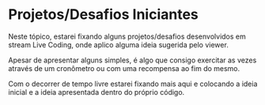 # Projetos/Desafios Iniciantes

Neste tópico, estarei fixando alguns projetos/desafios desenvolvidos em stream Live Coding, onde aplico alguma ideia sugerida pelo viewer. 

Apesar de apresentar alguns simples, é algo que consigo exercitar as vezes através de um cronômetro ou com uma recompensa ao fim do mesmo. 

Com o decorrer de tempo livre estarei fixando mais aqui e colocando a ideia inicial e a ideia apresentada dentro do próprio código.